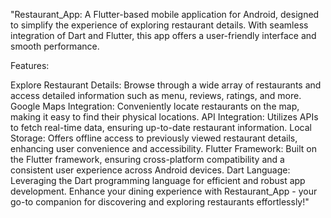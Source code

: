 
"Restaurant_App: A Flutter-based mobile application for Android, designed to simplify the experience of exploring restaurant details. With seamless integration of Dart and Flutter, this app offers a user-friendly interface and smooth performance.

Features:

Explore Restaurant Details: Browse through a wide array of restaurants and access detailed information such as menu, reviews, ratings, and more.
Google Maps Integration: Conveniently locate restaurants on the map, making it easy to find their physical locations.
API Integration: Utilizes APIs to fetch real-time data, ensuring up-to-date restaurant information.
Local Storage: Offers offline access to previously viewed restaurant details, enhancing user convenience and accessibility.
Flutter Framework: Built on the Flutter framework, ensuring cross-platform compatibility and a consistent user experience across Android devices.
Dart Language: Leveraging the Dart programming language for efficient and robust app development.
Enhance your dining experience with Restaurant_App - your go-to companion for discovering and exploring restaurants effortlessly!"
